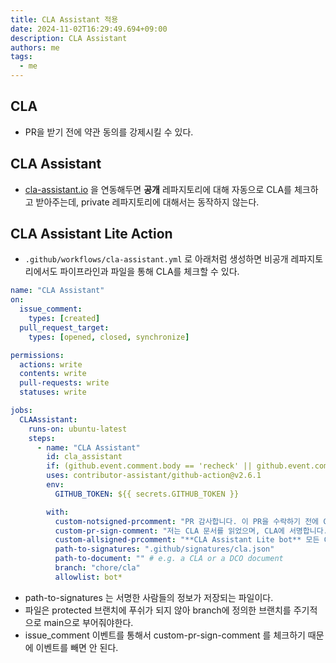 ```yaml
---
title: CLA Assistant 적용
date: 2024-11-02T16:29:49.694+09:00
description: CLA Assistant
authors: me
tags:
  - me
---
```


## CLA

- PR을 받기 전에 약관 동의를 강제시킬 수 있다.

## CLA Assistant

- [cla-assistant.io](https://cla-assistant.io/) 을 연동해두면 **공개** 레파지토리에 대해 자동으로 CLA를 체크하고 받아주는데, private 레파지토리에 대해서는 동작하지 않는다.

## CLA Assistant Lite Action

- `.github/workflows/cla-assistant.yml` 로 아래처럼 생성하면 비공개 레파지토리에서도 파이프라인과 파일을 통해 CLA를 체크할 수 있다.

```yaml
name: "CLA Assistant"
on:
  issue_comment:
    types: [created]
  pull_request_target:
    types: [opened, closed, synchronize]

permissions:
  actions: write
  contents: write
  pull-requests: write
  statuses: write

jobs:
  CLAAssistant:
    runs-on: ubuntu-latest
    steps:
      - name: "CLA Assistant"
        id: cla_assistant
        if: (github.event.comment.body == 'recheck' || github.event.comment.body == '저는 CLA 문서를 읽었으며, CLA에 서명합니다.') || github.event_name == 'pull_request_target'
        uses: contributor-assistant/github-action@v2.6.1
        env:
          GITHUB_TOKEN: ${{ secrets.GITHUB_TOKEN }}

        with:
          custom-notsigned-prcomment: "PR 감사합니다. 이 PR을 수락하기 전에 Contributor License Agreement에 동의하셔야합니다. CLA는 아래 문장과 동일한 코멘트를 추가해주시면 서명할 수 있습니다."
          custom-pr-sign-comment: "저는 CLA 문서를 읽었으며, CLA에 서명합니다."
          custom-allsigned-prcomment: "**CLA Assistant Lite bot** 모든 Contributor가 CLA에 서명했습니다."
          path-to-signatures: ".github/signatures/cla.json"
          path-to-document: "" # e.g. a CLA or a DCO document
          branch: "chore/cla"
          allowlist: bot*
```

- path-to-signatures 는 서명한 사람들의 정보가 저장되는 파일이다.
- 파일은 protected 브랜치에 푸쉬가 되지 않아 branch에 정의한 브랜치를 주기적으로 main으로 부어줘야한다.
- issue_comment 이벤트를 통해서 custom-pr-sign-comment 를 체크하기 때문에 이벤트를 빼면 안 된다.
